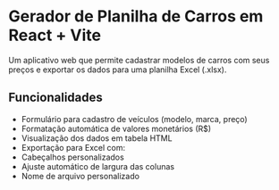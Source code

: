 # Gerador de Planilha de Carros em React + Vite

Um aplicativo web que permite cadastrar modelos de carros com seus preços e exportar os dados para uma planilha Excel (.xlsx).

## Funcionalidades

- Formulário para cadastro de veículos (modelo, marca, preço)
- Formatação automática de valores monetários (R$)
- Visualização dos dados em tabela HTML
-  Exportação para Excel com:
  - Cabeçalhos personalizados
  - Ajuste automático de largura das colunas
  - Nome de arquivo personalizado